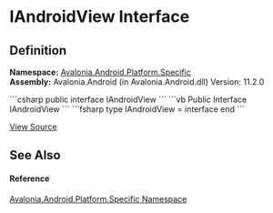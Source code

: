 # IAndroidView Interface




## Definition
**Namespace:** <a href="N_Avalonia_Android_Platform_Specific">Avalonia.Android.Platform.Specific</a>  
**Assembly:** Avalonia.Android (in Avalonia.Android.dll) Version: 11.2.0

<Tabs groupId="api-code-preview">
<TabItem value="csharp" label="C#">
```csharp
public interface IAndroidView
```
</TabItem>
<TabItem value="vb" label="VB">
```vb
Public Interface IAndroidView
```
</TabItem>
<TabItem value="fsharp" label="F#">
```fsharp
type IAndroidView = interface end
```
</TabItem>
</Tabs>



<a href="https://github.com/AvaloniaUI/Avalonia/tree/master/src/Android/Avalonia.Android/Platform/Specific/IAndroidView.cs" title="View the source code">View Source</a>



## See Also


#### Reference
<a href="N_Avalonia_Android_Platform_Specific">Avalonia.Android.Platform.Specific Namespace</a>  
